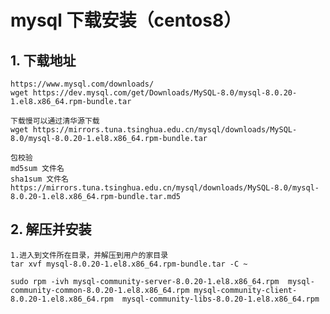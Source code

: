 # mysql 下载安装（centos8）
## 1. 下载地址
    https://www.mysql.com/downloads/
    wget https://dev.mysql.com/get/Downloads/MySQL-8.0/mysql-8.0.20-1.el8.x86_64.rpm-bundle.tar
    
    下载慢可以通过清华源下载
    wget https://mirrors.tuna.tsinghua.edu.cn/mysql/downloads/MySQL-8.0/mysql-8.0.20-1.el8.x86_64.rpm-bundle.tar
    
    包校验
    md5sum 文件名
    sha1sum 文件名
    https://mirrors.tuna.tsinghua.edu.cn/mysql/downloads/MySQL-8.0/mysql-8.0.20-1.el8.x86_64.rpm-bundle.tar.md5
    
## 2. 解压并安装
    1.进入到文件所在目录，并解压到用户的家目录
    tar xvf mysql-8.0.20-1.el8.x86_64.rpm-bundle.tar -C ~
    
    sudo rpm -ivh mysql-community-server-8.0.20-1.el8.x86_64.rpm  mysql-community-common-8.0.20-1.el8.x86_64.rpm mysql-community-client-8.0.20-1.el8.x86_64.rpm  mysql-community-libs-8.0.20-1.el8.x86_64.rpm
